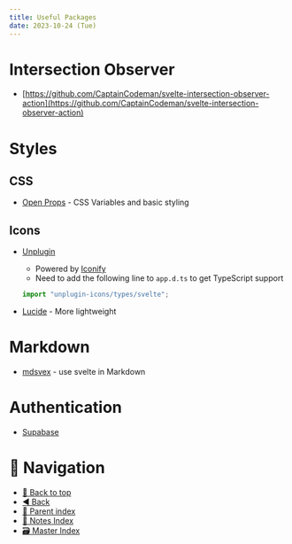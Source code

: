```yaml
---
title: Useful Packages
date: 2023-10-24 (Tue)
---
```


# Intersection Observer

- [https://github.com/CaptainCodeman/svelte-intersection-observer-action](https://github.com/CaptainCodeman/svelte-intersection-observer-action)

# Styles

## CSS

- [Open Props](https://open-props.style/) - CSS Variables and basic styling

## Icons

- [Unplugin](https://github.com/unplugin/unplugin-icons)

  - Powered by [Iconify](https://iconify.design/)
  - Need to add the following line to `app.d.ts` to get TypeScript support

  ```typescript
  import "unplugin-icons/types/svelte";
  ```

- [Lucide](https://lucide.dev/guide/installation#svelte) - More lightweight

# Markdown

- [mdsvex](https://mdsvex.pngwn.io/) - use svelte in Markdown

# Authentication

- [Supabase](https://supabase.com/docs/guides/getting-started/tutorials/with-sveltekit)

# 🧭 Navigation

- [🔼 Back to top](#)
- [◀️ Back](index.md)
- [🔖 Parent index](index.md)
- [📑 Notes Index](../../../index.md)
- [🗃️ Master Index](../../../../index.md)
